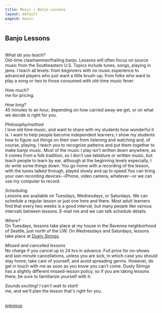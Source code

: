 ```yaml
---
title: Music » Banjo Lessons
layout: default
pageid: music
---
```


<script>
$( document ).ready(function() {
	var addr = String.fromCharCode(109, 98, 116, 101, 110, 110, 121, 64, 103, 109, 97, 105, 108, 46, 99, 111, 109);
	var html = "<a href='mailto:" + addr + "'>Email</a>"
	$(".emailaddress").html(html);
});
</script>


<h2>Banjo Lessons</h2>

<p><strong><br />
</strong><em>What do you teach?</em><br />
Old-time clawhammer/frailing banjo. Lessons will often focus on source music from the Southeastern U.S. Topics include tunes, songs, playing in jams. I teach all levels: from beginners with no music experience to advanced players who just want a little brush-up; from folks who want to play a song or two to those consumed with old-time music fever.</p>
<p><em>How much?</em><br />
<span class="emailaddress"></span>
me for pricing.</p>
<p><em>How long?</em><br />
45 minutes to an hour, depending on how carried away we get, or on what we decide is right for you.</p>
<p><em>Philosophy/method</em><br />
I love old time music, and want to share with my students how wonderful it is. I want to help people become independent learners; I show my students how to figure out things on their own from listening and watching and, of course, playing. I teach you to recognize patterns and put them together to make banjo music. Most of the music I play isn&rsquo;t written down anywhere, as it comes from a folk tradition, so I don&rsquo;t use tablature or written music, but teach people to learn by ear, although at the beginning levels especially, I do write some things down. You go home with a recording of the lesson, with the tunes talked through, played slowly and up to speed.You can bring your own recording devices--iPhone, video camera, whatever--or we can use my computer to record.</p>
<p><em>Scheduling</em><br />
Lessons are available on Tuesdays, Wednesdays, or Saturdays. We can schedule a regular lesson or just one here and there. Most adult learners find that every two weeks is a good interval, but many people like various intervals between lessons. E-mail me and we can talk schedule details.</p>
<p><em>Where?</em><br />
On Tuesdays, lessons take place at my house in the Ravenna neighborhood of Seattle, just north of the UW. On Wednesdays and Saturdays, lessons take place at <a href="http://store.dustystrings.com/t-3-ms-PL-banjo.aspx?skinid=4">Dusty Strings</a>.</p>
<p><em>Missed and cancelled lessons</em><br />
No charge if you cancel up to 24 hrs in advance. Full price for no-shows and last-minute cancellations, unless you are sick, in which case you should stay home, take care of yourself, and avoid spreading germs. However, do get in touch with me as soon as you know you can't come. Dusty Strings has a slightly different missed-lesson policy, so if you are taking lessons there, be sure to familiarize yourself with it.</p>
<p><em>Sounds exciting! I can't wait to start!</em><br />
	<span class="emailaddress"></span>
	me, and we'll plan the lesson that's right for you.<br />
&nbsp;</p><div class="clear"></div>

<div class="clear"></div>
<div class="pagination left"><a href="index.html">previous</a></div>
<div class="pagination right"></div>
<div class="clear"></div>
